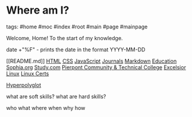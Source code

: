 # Where am I?

tags: #home #moc #index #root #main #page #mainpage

Welcome, Home!
To the start of my knowledge.

date +"%F" - prints the date in the format YYYY-MM-DD

[[README.md]]
[HTML](./html.md)
[CSS](./css.md)
[JavaScript](./javascript.md)
[Journals](journals/journals.md)
[Markdown](./markdown.md)
[Education](./education/education.md)
[Sophia.org](./education/sophiaorg.md)
[Study.com](./education/studycom.md)
[Pierpont Community & Technical College](./education/pierpontCnTC.md)
[Excelsior](./education/excelsior.md)
[Linux](./linux/linux-home.md)
[Linux Certs](./linux/linux-certs.md)

[Hyperpolyglot](https://hyperpolyglot.org)

what are soft skills?
what are hard skills?

who what where when why how
